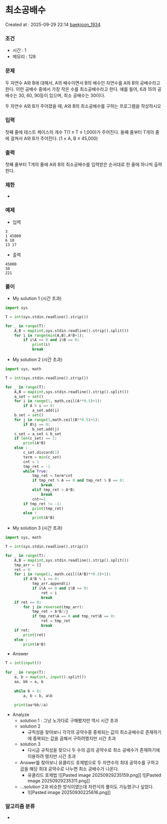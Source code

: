 # 최소공배수
Created at : 2025-09-29 22:14
[baekjoon_1934](https://www.acmicpc.net/problem/1934)
### 조건
- 시간 : 1
- 메모리 : 128
### 문제
두 자연수 A와 B에 대해서, A의 배수이면서 B의 배수인 자연수를 A와 B의 공배수라고 한다. 이런 공배수 중에서 가장 작은 수를 최소공배수라고 한다. 예를 들어, 6과 15의 공배수는 30, 60, 90등이 있으며, 최소 공배수는 30이다.

두 자연수 A와 B가 주어졌을 때, A와 B의 최소공배수를 구하는 프로그램을 작성하시오
### 입력
첫째 줄에 테스트 케이스의 개수 T(1 ≤ T ≤ 1,000)가 주어진다. 둘째 줄부터 T개의 줄에 걸쳐서 A와 B가 주어진다. (1 ≤ A, B ≤ 45,000)
### 출력
첫째 줄부터 T개의 줄에 A와 B의 최소공배수를 입력받은 순서대로 한 줄에 하나씩 출력한다.
### 제한
- 
### 예제
- 입력
```
3
1 45000
6 10
13 17
```
- 출력
```
45000
30
221
``` 

### 풀이
- My solution 1 (시간 초과)
```python
import sys

T = int(sys.stdin.readline().strip())

for _ in range(T):
    A,B = map(int,sys.stdin.readline().strip().split())
    for i in range(min(A,B),A*B+1):
        if i%A == 0 and i%B == 0:
            print(i)
            break
```
- My solution 2 (시간 초과)
```python
import sys, math

T = int(sys.stdin.readline().strip())

for _ in range(T):
    A,B = map(int,sys.stdin.readline().strip().split())
    a_set = set()
    for i in range(1, math.ceil(A**0.5)+1):
        if A % i == 0:
            a_set.add(i)
    b_set = set()
    for j in range(1,math.ceil(B**0.5)+1):
        if B%j == 0:
            b_set.add(j)
    c_set = a_set & b_set
    if len(c_set) == 1:
        print(A*B)
    else :
        c_set.discard(1)
        term = min(c_set)
        cnt = 1
        tmp_ret = -1
        while True:
            tmp_ret = term*cnt
            if tmp_ret % A == 0 and tmp_ret % B == 0:
                break
            elif tmp_ret > A*B:
                break
            cnt+=1
        if tmp_ret != -1:
            print(tmp_ret)
        else :
            print(A*B)
```
- My solution 3 (시간 초과)
```python
import sys, math

T = int(sys.stdin.readline().strip())

for _ in range(T):
    A,B = map(int,sys.stdin.readline().strip().split())
    tmp_arr = []
    ret = 0
    for i in range(1, math.ceil((A*B)**0.5)+1):
        if A*B % i == 0:
            tmp_arr.append(i)
            if i%A == 0 and i%B == 0:
                ret = i
                break
    if ret == 0:
        for j in reversed(tmp_arr):
            tmp_ret = A*B//j
            if tmp_ret%A == 0 and tmp_ret%B == 0:
                ret = tmp_ret
                break
    if ret:
        print(ret)
    else :
        print(A*B)

```
- Answer
```python
T = int(input())
 
for _ in range(T):
    a, b = map(int, input().split())
    aa, bb = a, b
    
    while b > 0:
        a, b = b, a%b
        
    print(aa*bb//a)
```

- Analyze
	- solution 1 : 그냥 노가다로 구해봤지만 역시 시간 초과
	- solution 2 
		- 규칙성을 찾아보니 각각의 공약수중 중복되는 값이 최소공배수로 존재하기에 중복되는 값을 곱해서 구하려했지만 시간 초과
	- solution 3
		- 다시금 규칙성을 찾으니 두 수의 곱의 공약수로 최소 공배수가 존재하기에 이용하려 했지만 시간 초과
	- Answer를 찾아보니 유클리드 호제법으로 두 자연수의 최대 공약수를 구하고 곱을 해당 최대 공약수로 나누면 최소 공배수가 나온다. 
		- 유클리드 호제법
			![[Pasted image 20250929235159.png]]
			![[Pasted image 20250929235311.png]]
	- ...solution 2과 비슷한 방식이였는데 저런식의 풀이도 가능했구나 싶었다.
		- ![[Pasted image 20250930225616.png]]
### 알고리즘 분류
- 